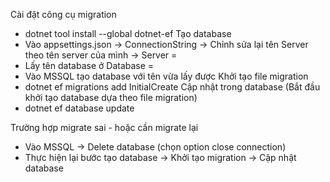 Cài đặt công cụ migration
- dotnet tool install --global dotnet-ef
Tạo database
- Vào appsettings.json -> ConnectionString -> Chỉnh sửa lại tên Server theo tên server của mình -> Server =
- Lấy tên database ở Database = 
- Vào MSSQL tạo database với tên vừa lấy được
Khởi tạo file migration
- dotnet ef migrations add InitialCreate
Cập nhật trong database (Bắt đầu khởi tạo database dựa theo file migration)
- dotnet ef database update

Trường hợp migrate sai - hoặc cần migrate lại 
- Vào MSSQL -> Delete database (chọn option close connection)
- Thực hiện lại bước tạo database -> Khởi tạo migration -> Cập nhật database